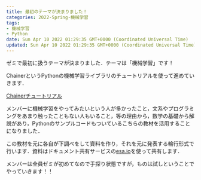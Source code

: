 ```yaml
---
title: 最初のテーマが決まりました！
categories: 2022-Spring-機械学習
tags: 
- 機械学習
- Python
date: Sun Apr 10 2022 01:29:35 GMT+0000 (Coordinated Universal Time)
updated: Sun Apr 10 2022 01:29:35 GMT+0000 (Coordinated Universal Time)
---
```

ゼミで最初に扱うテーマが決まりました．テーマは「機械学習」です！

ChainerというPythonの機械学習ライブラリのチュートリアルを使って進めていきます．

[Chainerチュートリアル](https://tutorials.chainer.org/ja/tutorial.html)

メンバーに機械学習をやってみたいという人が多かったこと，文系やプログラミングをあまり触ったこともない人もいること，等の理由から，数学の基礎から解説があり，Pythonのサンプルコードもついているこちらの教材を活用することになりました．

この教材を元に各自が下調べをして資料を作り，それを元に発表する輪行形式で行います．資料はドキュメント共有サービスの[esa.io](https://esa.io/)を使って共有します．

メンバーは全員ゼミが初めてなので手探り状態ですが，ものは試しということでやっていきます！！